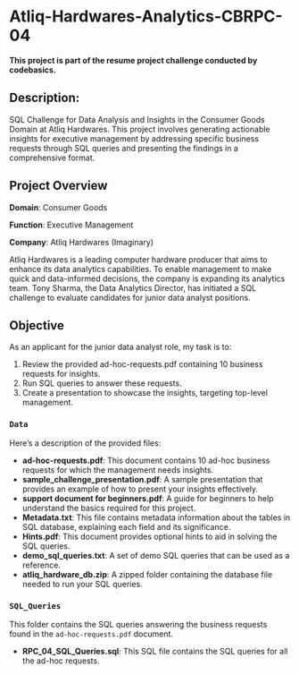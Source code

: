 # Atliq-Hardwares-Analytics-CBRPC-04

**This project is part of the resume project challenge conducted by codebasics.**

## Description:
SQL Challenge for Data Analysis and Insights in the Consumer Goods Domain at Atliq Hardwares. This project involves generating actionable insights for executive management by addressing specific business requests through SQL queries and presenting the findings in a comprehensive format.

## Project Overview
**Domain**: Consumer Goods

**Function**: Executive Management

**Company**: Atliq Hardwares (Imaginary)


Atliq Hardwares is a leading computer hardware producer that aims to enhance its data analytics capabilities. To enable management to make quick and data-informed decisions, the company is expanding its analytics team. Tony Sharma, the Data Analytics Director, has initiated a SQL challenge to evaluate candidates for junior data analyst positions.

## Objective
As an applicant for the junior data analyst role, my task is to:

1. Review the provided ad-hoc-requests.pdf containing 10 business requests for insights.
2. Run SQL queries to answer these requests.
3. Create a presentation to showcase the insights, targeting top-level management.



### `Data`

Here’s a description of the provided files:

- **ad-hoc-requests.pdf**: This document contains 10 ad-hoc business requests for which the management needs insights.
- **sample_challenge_presentation.pdf**: A sample presentation that provides an example of how to present your insights effectively.
- **support document for beginners.pdf**: A guide for beginners to help understand the basics required for this project.
- **Metadata.txt**: This file contains metadata information about the tables in SQL database, explaining each field and its significance.
- **Hints.pdf**: This document provides optional hints to aid in solving the SQL queries.
- **demo_sql_queries.txt**: A set of demo SQL queries that can be used as a reference.
- **atliq_hardware_db.zip**: A zipped folder containing the database file needed to run your SQL queries.

### `SQL_Queries`

This folder contains the SQL queries answering the business requests found in the `ad-hoc-requests.pdf` document.

- **RPC_04_SQL_Queries.sql**: This SQL file contains the SQL queries for all the ad-hoc requests.
